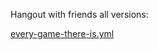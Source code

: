 Hangout with friends all versions:

[every-game-there-is.yml](https://github.com/robloxgamer5059/Hangout-With-Friends-the-epic-series/blob/main/.github/workflows/every-game-there-is.yml)
